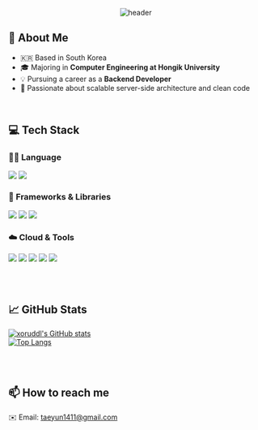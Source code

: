 <div align="center">

  <!--Header-->
  ![header](https://capsule-render.vercel.app/api?type=waving&color=auto&height=250&section=header&text=Welcome%20to%20xoruddl's%20GitHub!&fontSize=35)

</div>

<div>

  ## 👋 About Me
  - 🇰🇷 Based in South Korea  
  - 🎓 Majoring in **Computer Engineering at Hongik University**  
  - 💡 Pursuing a career as a **Backend Developer**  
  - 🔧 Passionate about scalable server-side architecture and clean code

  <br/>

  ## 💻 Tech Stack

  ### 🧑‍💻 Language  
  <img src="https://img.shields.io/badge/Java-007396?style=flat-square&logo=Java&logoColor=white"/>
  <img src="https://img.shields.io/badge/C++-00599C?style=flat-square&logo=C%2B%2B&logoColor=white"/>

  <br/>

  ### 🔧 Frameworks & Libraries  
  <img src="https://img.shields.io/badge/Spring Boot-6DB33F?style=flat-square&logo=Spring-Boot&logoColor=white"/>
  <img src="https://img.shields.io/badge/JPA-59666C?style=flat-square&logo=Hibernate&logoColor=white"/>
  <img src="https://img.shields.io/badge/MyBatis-000000?style=flat-square&logo=data:image/svg+xml;base64,&logoColor=white"/>

  <br/>

  ### ☁️ Cloud & Tools  
  <img src="https://img.shields.io/badge/Amazon AWS-232F3E?style=flat-square&logo=Amazon-AWS&logoColor=white"/>
  <img src="https://img.shields.io/badge/GitHub-181717?style=flat-square&logo=GitHub&logoColor=white"/>
  <img src="https://img.shields.io/badge/MySQL-4479A1?style=flat-square&logo=MySQL&logoColor=white"/>
  <img src="https://img.shields.io/badge/Docker-2496ED?style=flat-square&logo=Docker&logoColor=white"/>
  <img src="https://img.shields.io/badge/Postman-FF6C37?style=flat-square&logo=Postman&logoColor=white"/>

  <br/><br/>

  ## 📈 GitHub Stats

  [![xoruddl's GitHub stats](https://github-readme-stats.vercel.app/api?username=xoruddl&show_icons=true&theme=tokyonight)](https://github.com/anuraghazra/github-readme-stats)  
  [![Top Langs](https://github-readme-stats.vercel.app/api/top-langs/?username=xoruddl&layout=compact&theme=tokyonight)](https://github.com/anuraghazra/github-readme-stats)

  <br/><br/>

  ## 📫 How to reach me

  ✉️ Email: taeyun1411@gmail.com

</div>
